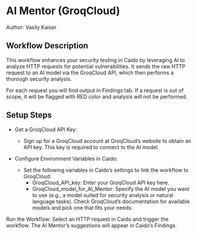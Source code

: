 # AI Mentor (GroqCloud)

Author: Vasily Kaiser

## Workflow Description

This workflow enhances your security testing in Caido by leveraging AI to analyze HTTP requests for potential vulnerabilities. It sends the raw HTTP request to an AI model via the GroqCloud API, which then performs a thorough security analysis.

For each request you will find output in Findings tab.
If a request is out of scope, it will be flagged with RED color and analysis will not be performed.


## Setup Steps

- Get a GroqCloud API Key:
    - Sign up for a GroqCloud account at GroqCloud’s website to obtain an API key. This key is required to connect to the AI model.

- Configure Environment Variables in Caido:
    - Set the following variables in Caido’s settings to link the workflow to GroqCloud:
        - GroqCloud_API_key: Enter your GroqCloud API key here.
        - GroqCloud_model_for_AI_Mentor: Specify the AI model you want to use (e.g., a model suited for security analysis or natural language tasks). Check GroqCloud’s documentation for available models and pick one that fits your needs.

Run the Workflow:
Select an HTTP request in Caido and trigger the workflow. The AI Mentor’s suggestions will appear in Caido’s Findings.
